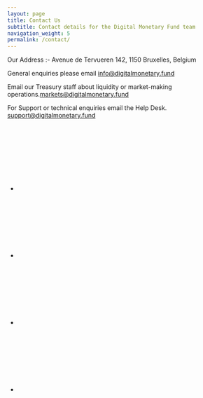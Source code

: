 ```yaml
---
layout: page
title: Contact Us
subtitle: Contact details for the Digital Monetary Fund team
navigation_weight: 5
permalink: /contact/
---
```


Our Address :- Avenue de Tervueren 142, 
1150 Bruxelles, 
Belgium

General enquiries please email <a href="mailto: info@digitalmonetary.fund">info@digitalmonetary.fund</a>

Email our Treasury staff about liquidity or market-making operations.<a href="mailto: markets@digitalmonetary.fund">markets@digitalmonetary.fund</a>

For Support or technical enquiries email the Help Desk. <a href="mailto: support@digitalmonetary.fund">support@digitalmonetary.fund</a>

<ul class="social-media-list">

  <li><a rel="me" href="https://www.facebook.com/Digital-Monetary-Fund-111060390635996/" target="_blank" title="{{ social.facebook | escape }}"><svg class="svg-icon grey"><use xlink:href="{{ '/assets/minima-social-icons.svg#facebook' | relative_url }}"></use></svg></a></li>

  <li><a rel="me" href="https://github.com/Digital-Monetary-Fund/" target="_blank" title="{{ social.github | escape }}"><svg class="svg-icon grey"><use xlink:href="{{ '/assets/minima-social-icons.svg#github' | relative_url }}"></use></svg></a></li>

  <li><a rel="me" href="https://www.linkedin.com/company/digital-monetary-fund/" target="_blank" title="{{ social.linkedin | escape }}"><svg class="svg-icon grey"><use xlink:href="{{ '/assets/minima-social-icons.svg#linkedin' | relative_url }}"></use></svg></a></li>

  <li><a rel="me" href="https://twitter.com/MonetaryDigital" target="_blank" title="{{ social.twitter | escape }}"><svg class="svg-icon grey"><use xlink:href="{{ '/assets/minima-social-icons.svg#twitter' | relative_url }}"></use></svg></a></li>
</ul>

